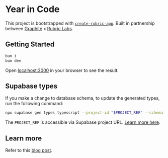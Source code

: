 # Year in Code

This project is bootstrapped with [`create-rubric-app`](https://github.com/RubricLab/create-rubric-app). Built in partnership between [Graphite](https://graphite.dev/) x [Rubric Labs](https://rubriclabs.com/).

## Getting Started

```sh
bun i
bun dev
```

Open [localhost:3000](http://localhost:3000) in your browser to see the result.

## Supabase types

If you make a change to database schema, to update the generated types, run the following command:

```sh
npx supabase gen types typescript --project-id "$PROJECT_REF" --schema public > lib/types/supabase.ts
```

The `PROJECT_REF` is accessible via Supabase project URL. [Learn more here](https://supabase.com/docs/guides/api/rest/generating-types#generating-types-using-supabase-cli).

## Learn more

Refer to this [blog post](https://rubriclabs.com/blog/year-in-code).
